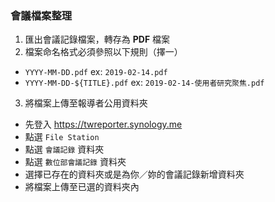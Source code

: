 ### 會議檔案整理
1. 匯出會議記錄檔案，轉存為 **PDF** 檔案
2. 檔案命名格式必須參照以下規則（擇一）
  - `YYYY-MM-DD.pdf` ex: `2019-02-14.pdf`
  - `YYYY-MM-DD-${TITLE}.pdf` ex: `2019-02-14-使用者研究聚焦.pdf`

3. 將檔案上傳至報導者公用資料夾
  * 先登入 https://twreporter.synology.me
  * 點選 `File Station` 
  * 點選 `會議記錄` 資料夾
  * 點選 `數位部會議記錄` 資料夾
  * 選擇已存在的資料夾或是為你／妳的會議記錄新增資料夾
  * 將檔案上傳至已選的資料夾內
